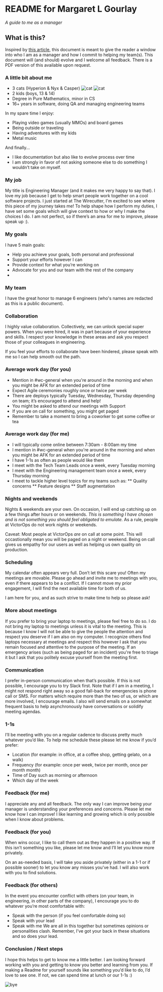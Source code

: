 # README for Margaret L Gourlay
_A guide to me as a manager_

## What is this? 
Inspired by [this article](https://hackernoon.com/12-manager-readmes-from-silicon-valleys-top-tech-companies-26588a660afe), this document is meant to give the reader a window into who I am as a manager and how I commit to helping my team(s). This document will (and should) evolve and I welcome all feedback. There is a PDF version of this available upon request.

### A little bit about me
* 3 cats (Hyperion & Nyx & Casper) ![cat](http://media.tumblr.com/tumblr_m7qbssgqiz1qmuulg.gif) ![cat](http://media.tumblr.com/tumblr_m7qbssgqiz1qmuulg.gif)
* 2 kids (boys, 13 & 14)
* Degree in Pure Mathematics, minor in CS
* 16+ years in software, doing QA and managing engineering teams

In my spare time I enjoy:
* Playing video games (usually MMOs) and board games
* Being outside or traveling
* Having adventures with my kids
* Metal music

And finally...
* I like documentation but also like to evolve process over time
* I am strongly in favor of not asking someone else to do something I wouldn’t take on myself. 

### My job
My title is Engineering Manager (and it makes me very happy to say that). I love my job because I get to help smart people work together on a cool software projects. I just started at The Wirecutter, I'm excited to see where this piece of my journey takes me! To help shape how I perform my duties, I have set some goals which will give context to how or why I make the choices I do. I am not perfect, so if there’s an area for me to improve, please speak up :).

### My goals
I have 5 main goals:
* Help you achieve your goals, both personal and professional
* Support your efforts however I can
* Provide context for what you’re working on
* Advocate for you and our team with the rest of the company
*  

### My team
I have the great honor to manage 6 engineers (who's names are redacted as this is a public document).

### Collaboration
I highly value collaboration. Collectively, we can unlock special super powers.
When you were hired, it was in part because of your experience and skills. I respect your knowledge in these areas and ask you respect those of your colleagues in engineering.

If you feel your efforts to collaborate have been hindered, please speak with me so I can help smooth out the path.

### Average work day (for you)
* Mention in #wc-general when you're around in the morning and when you might be AFK for an extended period of time
* Expect Agile ceremonies roughly once or twice per week
* There are deploys typically Tuesday, Wednesday, Thursday depending on team; it’s encouraged to attend and help!
* You might be asked to attend our meetings with Support
* If you are on call for something, you might get paged
* Remember to take a moment to bring a coworker to get some coffee or tea

### Average work day (for me)
* I will typically come online between 7:30am - 8:00am my time
* I mention in #wc-general when you're around in the morning and when you might be AFK for an extended period of time
* I have 1-1s as often as people would like them 
* I meet with the Tech Team Leads once a week, every Tuesday morning
* I meet with the Engineering management team once a week, every Thursday morning
* I meet to tackle higher level topics for my teams such as:
** Quality concerns
** Feature designs
** Staff augmentation

### Nights and weekends
Nights & weekends are your own.  On occasion, I will end up catching up on a few things after hours or on weekends. _This is something I have chosen and is not something you should feel obligated to emulate._ As a rule, people at VictorOps do not work nights or weekends.

Caveat: Most people at VictorOps _are_ on call at some point. This will occastionally mean you will be paged on a night or weekend. Being on call gives us empathy for our users as well as helping us own quality on production. 

### Scheduling
My calendar often appears very full. Don’t let this scare you! Often my meetings are movable. Please go ahead and invite me to meetings with you, even if there appears to be a conflict.  If I cannot move my prior engagement, I will find the next available time for both of us.

I am here for you, and as such strive to make time to help so please ask!

### More about meetings
If you prefer to bring your laptop to meetings, please feel free to do so. I do not bring my laptop to meetings unless it is vital to the meeting. This is because I know I will not be able to give the people the attention and respect you deserve if I am also on my computer. I recognize others find laptops necessary at meetings and respect this however I ask that you remain focused and attentive to the purpose of the meeting. If an emergency arises (such as being paged for an incident) you're free to triage it but I ask that you politely excuse yourself from the meeting first.

### Communication
I prefer in-person communication when that’s possible. If this is not possible, I encourage you to try Slack first. Note that if I am in a meeting, I might not respond right away so a good fall-back for emergencies is phone call or SMS. 
For matters which require more than the two of us, or which are more involved, I encourage emails. I also will send emails on a somewhat frequent basis to help asynchronously have conversations or solidify meeting agendas. 

### 1-1s
I’ll be meeting with you on a regular cadence to discuss pretty much whatever you’d like. To help me schedule these please let me know if you’d prefer:
* Location (for example: in office, at a coffee shop, getting gelato, on a walk)
* Frequency (for example: once per week, twice per month, once per month month)
* Time of Day such as morning or afternoon
* Which day of the week

### Feedback (for me)
I appreciate any and all feedback. The only way I can improve being your manager is understanding your preferences and concerns. Please let me know how I can improve! I like learning and growing which is only possible when I know about problems.

### Feedback (for you)
When wins occur, I like to call them out as they happen in a positive way. If this isn’t something you like, please let me know and I’ll let you know more privately. 

On an as-needed basis, I will take you aside privately (either in a 1-1 or if possible sooner) to let you know any misses you’ve had. I will also work with you to find solutions.

### Feedback (for others) 
In the event you encounter conflict with others (on your team, in engineering, in other parts of the company), I encourage you to do whatever you’re most comfortable with:
* Speak with the person (if you feel comfortable doing so)
* Speak with your lead
* Speak with me
We are all in this together but sometimes opinions or personalities clash. Remember, I’ve got your back in these situations and so does your lead. 

### Conclusion / Next steps
I hope this helps to get to know me a little better. I am looking forward working with you and getting to know you better and learning from you. If making a Readme for yourself sounds like something you’d like to do, I’d love to see one. If not, we can spend time at lunch or our 1-1s :) 


![bye](https://blog.udemy.com/wp-content/uploads/2014/05/Screen-Shot-2014-05-12-at-11.48.13-AM.png)
